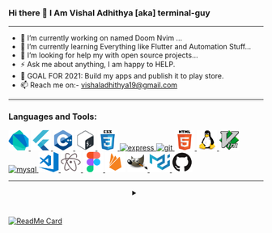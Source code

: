 
### Hi there 👋 I Am Vishal Adhithya [aka] terminal-guy
---

- 🔭 I’m currently working on named Doom Nvim ...
- 🌱 I’m currently learning Everything like Flutter and Automation Stuff...
- 🤔 I’m looking for help my with open source projects...
- ⚡ Ask me about anything, I am happy to HELP.
- 🥅 GOAL FOR 2021: Build my apps and publish it to play store.
- 📫 Reach me on:- vishaladhithya19@gmail.com

--- 

<h3 align="left">Languages and Tools:</h3>
<p align="left"> <a href="https://www.java.com" target="_blank"> <img src="https://raw.githubusercontent.com/devicons/devicon/c7d326b6009e60442abc35fa45706d6f30ee4c8e/icons/dart/dart-original.svg" alt="java" width="40" height="40"/> </a>
 <a href="https://developer.mozilla.org/en-US/docs/Web/JavaScript" target="_blank"> <img src="https://raw.githubusercontent.com/devicons/devicon/c7d326b6009e60442abc35fa45706d6f30ee4c8e/icons/flutter/flutter-original.svg" alt="javascript" width="40" height="40"/> </a>
  <a href="https://nodejs.org" target="_blank"> <img src="https://raw.githubusercontent.com/devicons/devicon/c7d326b6009e60442abc35fa45706d6f30ee4c8e/icons/cplusplus/cplusplus-original.svg" alt="nodejs" width="40" height="40"> </a> 
  <a href="https://getbootstrap.com" target="_blank"> <img src="https://raw.githubusercontent.com/devicons/devicon/c7d326b6009e60442abc35fa45706d6f30ee4c8e/icons/bash/bash-plain.svg" alt="bootstrap" width="40" height="40"/> </a> 
  <a href="https://www.w3schools.com/css/" target="_blank"> <img src="https://raw.githubusercontent.com/devicons/devicon/master/icons/css3/css3-original-wordmark.svg" alt="css3" width="40" height="40"/> </a> 
  <a href="https://expressjs.com" target="_blank"> <img src="https://avatars0.githubusercontent.com/u/983927?v=3&s=400" alt="express" width="40" height="40"/> </a> 
  <a href="https://git-scm.com/" target="_blank"> <img src="https://www.vectorlogo.zone/logos/git-scm/git-scm-icon.svg" alt="git" width="40" height="40"/> </a> 
  <a href="https://www.w3.org/html/" target="_blank"> <img src="https://raw.githubusercontent.com/devicons/devicon/master/icons/html5/html5-original-wordmark.svg" alt="html5" width="40" height="40"/> </a> <a href="https://www.linux.org/" target="_blank"> <img src="https://raw.githubusercontent.com/devicons/devicon/master/icons/linux/linux-original.svg" alt="linux" width="40" height="40"/> </a>
   <a href="https://www.mongodb.com/" target="_blank"> <img src="https://raw.githubusercontent.com/devicons/devicon/c7d326b6009e60442abc35fa45706d6f30ee4c8e/icons/vim/vim-original.svg" alt="mongodb" width="40" height="40"/> </a>
    <a href="https://www.mysql.com/" target="_blank"> <img src="https://upload.wikimedia.org/wikipedia/commons/thumb/0/08/EmacsIcon.svg/1024px-EmacsIcon.svg.png" alt="mysql" width="40" height="40"/> </a> 
    <a href="https://www.nginx.com" target="_blank"> <img src="https://raw.githubusercontent.com/github/explore/80688e429a7d4ef2fca1e82350fe8e3517d3494d/topics/visual-studio-code/visual-studio-code.png" alt="nginx" width="40" height="40"/> </a> 
    <a href="https://www.arduino.cc/" target="_blank"> <img src="https://raw.githubusercontent.com/devicons/devicon/c7d326b6009e60442abc35fa45706d6f30ee4c8e/icons/atom/atom-original.svg" alt="arduino" width="40" height="40"/> </a> 
    <a href="https://www.php.net" target="_blank"> 
    <img src="https://raw.githubusercontent.com/devicons/devicon/c7d326b6009e60442abc35fa45706d6f30ee4c8e/icons/figma/figma-original.svg" alt="php" width="40" height="40"/> </a> <a href="https://postman.com" target="_blank"> </a> 
    <img src="https://raw.githubusercontent.com/devicons/devicon/c7d326b6009e60442abc35fa45706d6f30ee4c8e/icons/firebase/firebase-plain.svg" alt="postman" width="40" height="40"/> </a> 
    <a href="https://github.com/puppeteer/puppeteer" target="_blank">
     <img src="https://raw.githubusercontent.com/devicons/devicon/c7d326b6009e60442abc35fa45706d6f30ee4c8e/icons/gimp/gimp-original.svg" alt="puppeteer" width="40" height="40"/> </a> 
     <a href="https://github.com/puppeteer/puppeteer" target="_blank">
     <img src="https://raw.githubusercontent.com/devicons/devicon/c7d326b6009e60442abc35fa45706d6f30ee4c8e/icons/materialui/materialui-original.svg" alt="puppeteer" width="40" height="40"/> </a> 
     <a href="https://github.com/puppeteer/puppeteer" target="_blank">
     <img src="https://raw.githubusercontent.com/devicons/devicon/c7d326b6009e60442abc35fa45706d6f30ee4c8e/icons/github/github-original.svg" alt="puppeteer" width="40" height="40"/> </a> 
     </p>


---

<div align="center">
<details>
<summary></summary>
    <p align="center">
    <a href="#ǝɔϟlʍo" target="_blank">
 <img alt="GitHub Stats" src="https://github-readme-stats.vercel.app/api?username=terminal-guy&show_icons=true&hide_border=false&theme=tokyonight"/>
        <img alt="Top Language" src="https://github-readme-stats.vercel.app/api/top-langs/?username=terminal-guy&hide=html,&hide_border=false&theme=tokyonight&layout=compact"/>
           </a>
    </p>
</details>
</div>

#

[![ReadMe Card](https://github-readme-stats.vercel.app/api/pin/?username=terminal-guy&repo=Doom-Nvim)](https://github.com/terminal-guy/Doom-Nvim)
